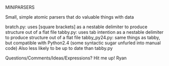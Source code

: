 MINIPARSERS

Small, simple atomic parsers that do valuable things with data

bratch.py: uses [square brackets] as a nestable delimiter to produce structure out of a flat file
tabby.py: uses tab intention as a nestable delimiter to produce structure out of a flat file
tabby_py24.py: same things as tabby, but compatible with Python2.4 (some syntactic sugar unfurled into manual code)
    Also less likely to be up to date than tabby.py

Questions/Comments/Ideas/Expressions?  Hit me up!
Ryan
